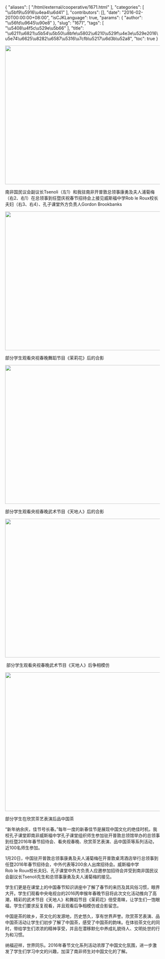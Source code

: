 {
    "aliases": [
        "/html/external/cooperative/1671.html"
    ],
    "categories": [
        "\u5bf9\u5916\u4ea4\u6d41"
    ],
    "contributors": [],
    "date": "2016-02-20T00:00:00+08:00",
    "isCJKLanguage": true,
    "params": {
        "author": "\u56fd\u9645\u90e8"
    },
    "slug": "1671",
    "tags": [
        "\u5408\u4f5c\u529e\u5b66"
    ],
    "title": "\u6211\u6821\u5b54\u5b50\u8bfe\u5802\u6210\u529f\u4e3e\u529e2016\u5e74\u6625\u8282\u6587\u5316\u7cfb\u5217\u6d3b\u52a8",
    "toc": true
}


<img
    src="https://cdn.tfls.online/mirror/full/5329acf2466efa5ba74db5d4e8234635ef678ead.jpg"
    style="display:block;margin-left:auto;margin-right:auto;"
    decoding="async"
    fetchpriority="auto"
    loading="lazy"
    height="450"
    width="600"
/>




 南非国民议会副议长Tsenoli（左1）和我驻南非开普敦总领事康勇及夫人浦菊梅（右2、右1）在总领事到任暨庆祝春节招待会上接见威斯福中学Rob le Roux校长夫妇（右3、右4）、孔子课堂外方负责人Gordon Brookbanks





<img
    src="https://cdn.tfls.online/mirror/full/7b44ab7b1f51f415c204513e97438aa22fe8a4ca.jpg"
    style="display:block;margin-left:auto;margin-right:auto;"
    decoding="async"
    fetchpriority="auto"
    loading="lazy"
    height="450"
    width="600"
/>




 部分学生观看央视春晚舞蹈节目《茉莉花》后的合影





<img
    src="https://cdn.tfls.online/mirror/full/95a1c8e66eeafe23ec2dff4034d83cbc7dd4921f.jpg"
    style="display:block;margin-left:auto;margin-right:auto;"
    decoding="async"
    fetchpriority="auto"
    loading="lazy"
    height="450"
    width="600"
/>




 部分学生观看央视春晚武术节目《天地人》后的合影





<img
    src="https://cdn.tfls.online/mirror/full/663dada6f0f411111bc217b20ab457980f22a97d.jpg"
    style="display:block;margin-left:auto;margin-right:auto;"
    decoding="async"
    fetchpriority="auto"
    loading="lazy"
    height="450"
    width="600"
/>




  部分学生观看央视春晚武术节目《天地人》后争相模仿





<img
    src="https://cdn.tfls.online/mirror/full/16a951b4fc1190140dc63790c8391808ce8e7ee8.jpg"
    style="display:block;margin-left:auto;margin-right:auto;"
    decoding="async"
    fetchpriority="auto"
    loading="lazy"
    height="450"
    width="600"
/>




 部分学生在欣赏茶艺表演后品中国茶







“新年纳余庆，佳节号长春。”每年一度的新春佳节是展现中国文化的绝佳时机，我校孔子课堂即南非威斯福中学孔子课堂组织师生参加驻开普敦总领馆举办的总领事到任暨2016年春节招待会、看央视春晚、欣赏茶艺表演、品中国茶等系列活动，近100名师生参加。




1月20日，中国驻开普敦总领事康勇及夫人浦菊梅在开普敦桌湾酒店举行总领事到任暨2016年春节招待会，中外代表等200余人出席招待会。威斯福中学Rob le Roux校长夫妇、孔子课堂中外方负责人应邀参加招待会并受到南非国民议会副议长Tsenoli先生和总领事康勇及夫人浦菊梅的接见。




学生们更是在课堂上的中国春节知识讲座中了解了春节的来历及其风俗习惯，眼界大开。学生们观看中央电视台的2016丙申猴年春晚节目将此次文化活动推向了高潮，精彩的武术节目《天地人》和舞蹈节目《茉莉花》倍受青睐，让学生们一饱眼福，学生们要求反复观看，并且观看后争相模仿或合影留念。 




中国是茶的故乡，茶文化的发源地，历史悠久，享有世界声誉。欣赏茶艺表演、品中国茶活动让学生们初步了解了中国茶，感受了中国茶的韵味。在体验茶文化的同时，带给学生们浓浓的精神享受，并且在潜移默化中养成礼貌待人、文明处世的行为和习惯。




纳福迎祥，世界同乐。2016年春节文化系列活动浓厚了中国文化氛围，进一步激发了学生们学习中文的兴趣，加深了南非师生对中国文化的了解。



